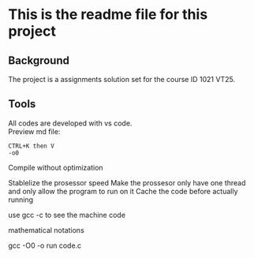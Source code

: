 # This is the readme file for this project
## Background
The project is a assignments solution set for the course ID 1021 VT25.

## Tools
All codes are developed with vs code.\
Preview md file:
```
CTRL+K then V 
-o0 
```
Compile without optimization

Stablelize the prosessor speed
Make the prossesor only have one thread and only allow the program to run on it
Cache the code before actually running

use gcc -c to see the machine code

mathematical notations

gcc -O0 -o run code.c